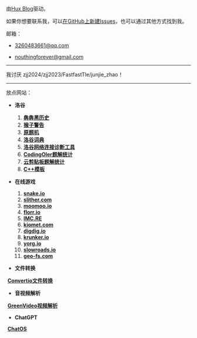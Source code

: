 由[Hux Blog](https://huangxuan.me)驱动。

如果你想要联系我，可以[在GitHub上新建Issues](https://github.com/TH911/th911.github.io/issues/new)，也可以通过其他方式找到我。

邮箱：

* 3260483661@qq.com

* nouthingforever@gmail.com

***

我讨厌 $\text{zjj2024/zjj2023/FastfastTle/junjie_zhao}$！

***

放点网站：

* **洛谷**
  1. [**犇犇黑历史**](https://benben.sbs/)
  2. [**猴子警告**](https://www.luogu.com.cn/paste/f8ynbb9e)
  3. [**原题机**](http://www.yuantiji.ac/zh/)
  4. [**洛谷词典**](https://www.luogu.com/article/jj9chw4i)
  5. [**洛谷网络连接诊断工具**](https://diag.luogu.org)
  6. [**CodingOIer题解统计**](https://luogu.codingoier.com/solution)
  7. [**云剪贴板题解统计**](https://www.luogu.com/paste/hyuv8g6y)
  8. [**C++模板**](https://www.luogu.com.cn/paste/mnucil6s)
* **在线游戏**
  1. [**snake.io**](https://snake.io/)
  1. [**slither.com**](http://slither.com/io)
  1. [**moomoo.io**](https://moomoo.io/)
  1. [**florr.io**](https://florr.io)
  1. [**IMC.RE**](https://imc.re/project/play/webmc)
  1. [**kiomet.com**](https://kiomet.com/)
  1. [**digdig.io**](https://digdig.io/)
  1. [**krunker.io**](https://krunker.io)
  1. [**yorg.io**](https://yorg.io)
  1. [**slowroads.io**](https://slowroads.io/)
  1. [**geo-fs.com**](https://www.geo-fs.com/)

* **文件转换**

​	[**Convertio文件转换**](https://convertio.co/zh)

* **音视频解析**

​	[**GreenVideo视频解析**](https://greenvideo.cc/)

* **ChatGPT**

​	[**ChatOS**](https://cat.chatavx.com)
